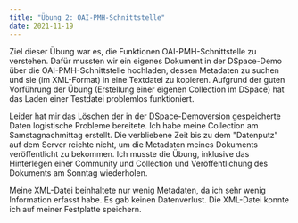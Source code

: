 ```yaml
---
title: "Übung 2: OAI-PMH-Schnittstelle"
date: 2021-11-19 
---
```


Ziel dieser Übung war es, die Funktionen OAI-PMH-Schnittstelle zu verstehen. Dafür mussten wir ein eigenes Dokument in der DSpace-Demo über die OAI-PMH-Schnittstelle hochladen, dessen Metadaten zu suchen und sie (im XML-Format) in eine Textdatei zu kopieren. Aufgrund der guten Vorführung der Übung (Erstellung einer eigenen Collection im DSpace) hat das Laden einer Testdatei problemlos funktioniert. 

Leider hat mir das Löschen der in der DSpace-Demoversion gespeicherte Daten logistische Probleme bereitete. Ich habe meine Collection am Samstagnachmittag erstellt. Die verbliebene Zeit bis zu dem "Datenputz" auf dem Server reichte nicht, um die Metadaten meines Dokuments veröffentlicht zu bekommen. Ich musste die Übung, inklusive das Hinterlegen einer Community und Collection und Veröffentlichung des Dokuments am Sonntag wiederholen. 

Meine XML-Datei beinhaltete nur wenig Metadaten, da ich sehr wenig Information erfasst habe. Es gab keinen Datenverlust. Die XML-Datei konnte ich auf meiner Festplatte speichern. 

